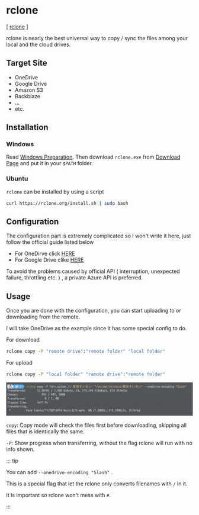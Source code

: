 # rclone

[ [rclone](https://rclone.org/) ]

rclone is nearly the best universal way to copy / sync the files among your local and the cloud drives.

## Target Site

- OneDrive
- Google Drive
- Amazon S3
- Backblaze
- ...
- etc.

## Installation

### Windows

Read [Windows Preparation](/preparation/). Then download `rclone.exe` from [Download Page](https://rclone.org/downloads/) and put it in your `$PATH` folder.

### Ubuntu

`rclone` can be installed by using a script

```bash
curl https://rclone.org/install.sh | sudo bash
```

## Configuration

The configuration part is extremely complicated so I won't write it here, just follow the official guide listed below

- For OneDirve click [HERE](https://rclone.org/onedrive/)
- For Google Drive clike [HERE](https://rclone.org/drive/)

To avoid the problems caused by official API ( interruption, unexpected failure, throttling etc. ) , a private Azure API is preferred.

## Usage

Once you are done with the configuration, you can start uploading to or downloading from the remote.

I will take OneDrive as the example since it has some special config to do.

For download

```bash
rclone copy -P "remote drive":"remote folder" "local folder"
```

For upload

```bash
rclone copy -P "local folder" "remote drive":"remote folder"
```

![Result](./rclone-0001.jpg)

`copy`: Copy mode will check the files first before downloading, skipping all files that is identically the same.

`-P`: Show progress when transferring, without the flag rclone will run with no info shown.

::: tip

You can add `--onedrive-encoding "Slash"` .

This is a special flag that let the rclone only converts filenames with `/` in it.

It is important so rclone won't mess with `#`.

:::
